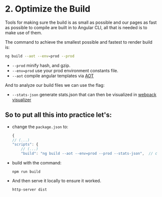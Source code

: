 # 2. Optimize the Build

Tools for making sure the build is as small as possible and our pages as fast as possible to compile are built in to Angular CLI, all that is needed is to  make use of them.

The command to achieve the smallest possible and fastest to render build is:

```bash
ng build --aot --env=prod --prod
```

- `--prod` minify hash, and gzip.
- `--env=prod` use your prod environment constants file.
- `--aot` compile angular templates via [AOT](https://angular.io/docs/ts/latest/cookbook/aot-compiler.html)

And to analyze our build files we can use the flag:
- `--stats-json` generate stats.json that can then be visualized in [webpack visualizer](https://chrisbateman.github.io/webpack-visualizer/)

## So to put all this into practice let's:

- change the `package.json` to:

    ```javascript
    {
    // (...)
    "scripts": {
        // (...)
        "build": "ng build --aot --env=prod --prod --stats-json",  // change
    ```

- build with the command:
    ```
    npm run build
    ```

- And then serve it locally to ensure it worked.
    ```
    http-server dist
    ```